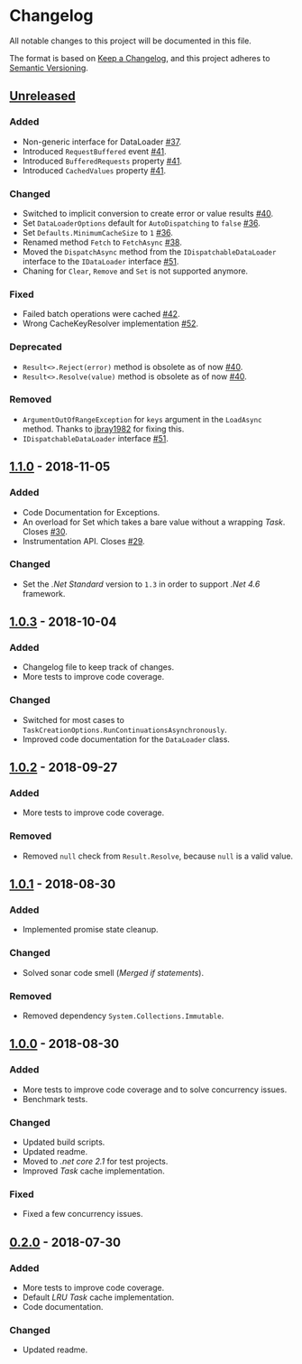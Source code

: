 # Changelog

All notable changes to this project will be documented in this file.

The format is based on [Keep a Changelog](https://keepachangelog.com/en/1.0.0/),
and this project adheres to [Semantic Versioning](https://semver.org/spec/v2.0.0.html).

## [Unreleased]

### Added

- Non-generic interface for DataLoader [#37](https://github.com/ChilliCream/greendonut/issues/37).
- Introduced `RequestBuffered` event [#41](https://github.com/ChilliCream/greendonut/issues/41).
- Introduced `BufferedRequests` property [#41](https://github.com/ChilliCream/greendonut/issues/41).
- Introduced `CachedValues` property [#41](https://github.com/ChilliCream/greendonut/issues/41).

### Changed

- Switched to implicit conversion to create error or value results [#40](https://github.com/ChilliCream/greendonut/issues/40).
- Set `DataLoaderOptions` default for `AutoDispatching` to `false` [#36](https://github.com/ChilliCream/greendonut/issues/36).
- Set `Defaults.MinimumCacheSize` to `1` [#36](https://github.com/ChilliCream/greendonut/issues/36).
- Renamed method `Fetch` to `FetchAsync` [#38](https://github.com/ChilliCream/greendonut/issues/38).
- Moved the `DispatchAsync` method from the `IDispatchableDataLoader` interface to the `IDataLoader` interface [#51](https://github.com/ChilliCream/greendonut/issues/51).
- Chaning for `Clear`, `Remove` and `Set` is not supported anymore.

### Fixed

- Failed batch operations were cached [#42](https://github.com/ChilliCream/greendonut/issues/42).
- Wrong CacheKeyResolver implementation [#52](https://github.com/ChilliCream/greendonut/issues/52).

### Deprecated

- `Result<>.Reject(error)` method is obsolete as of now [#40](https://github.com/ChilliCream/greendonut/issues/40).
- `Result<>.Resolve(value)` method is obsolete as of now [#40](https://github.com/ChilliCream/greendonut/issues/40).

### Removed

- `ArgumentOutOfRangeException` for `keys` argument in the `LoadAsync` method. Thanks to [jbray1982](https://github.com/jbray1982) for fixing this.
- `IDispatchableDataLoader` interface [#51](https://github.com/ChilliCream/greendonut/issues/51).

## [1.1.0] - 2018-11-05

### Added

- Code Documentation for Exceptions.
- An overload for Set which takes a bare value without a wrapping _Task_. Closes [#30](https://github.com/ChilliCream/greendonut/issues/30).
- Instrumentation API. Closes [#29](https://github.com/ChilliCream/greendonut/issues/29).

### Changed

- Set the _.Net Standard_ version to `1.3` in order to support _.Net 4.6_ framework.

## [1.0.3] - 2018-10-04

### Added

- Changelog file to keep track of changes.
- More tests to improve code coverage.

### Changed

- Switched for most cases to `TaskCreationOptions.RunContinuationsAsynchronously`.
- Improved code documentation for the `DataLoader` class.

## [1.0.2] - 2018-09-27

### Added

- More tests to improve code coverage.

### Removed

- Removed `null` check from `Result.Resolve`, because `null` is a valid value.

## [1.0.1] - 2018-08-30

### Added

- Implemented promise state cleanup.

### Changed

- Solved sonar code smell (_Merged if statements_).

### Removed

- Removed dependency `System.Collections.Immutable`.

## [1.0.0] - 2018-08-30

### Added

- More tests to improve code coverage and to solve concurrency issues.
- Benchmark tests.

### Changed

- Updated build scripts.
- Updated readme.
- Moved to _.net core 2.1_ for test projects.
- Improved _Task_ cache implementation.

### Fixed

- Fixed a few concurrency issues.

## [0.2.0] - 2018-07-30

### Added

- More tests to improve code coverage.
- Default _LRU_ _Task_ cache implementation.
- Code documentation.

### Changed

- Updated readme.

[unreleased]: https://github.com/ChilliCream/greendonut/compare/1.1.0...HEAD
[1.1.0]: https://github.com/ChilliCream/greendonut/compare/1.0.3...1.1.0
[1.0.3]: https://github.com/ChilliCream/greendonut/compare/1.0.2...1.0.3
[1.0.2]: https://github.com/ChilliCream/greendonut/compare/1.0.1...1.0.2
[1.0.1]: https://github.com/ChilliCream/greendonut/compare/1.0.0...1.0.1
[1.0.0]: https://github.com/ChilliCream/greendonut/compare/0.2.0...1.0.0
[0.2.0]: https://github.com/ChilliCream/greendonut/compare/0.2.0-preview-1...0.2.0
